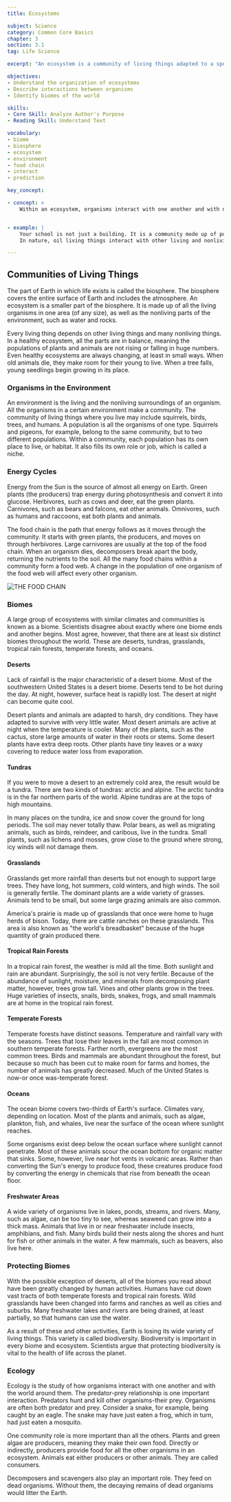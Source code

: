 ```yaml
---
title: Ecosystems

subject: Science
category: Common Core Basics
chapter: 3
section: 3.1
tag: Life Science

excerpt: "An ecosystem is a community of living things adapted to a specific environment. There are a variety of ecosystems on land and in water. Biomes are major ecological communities, identified by where they exist geographically. This lesson discusses the organization of ecosystems and describes the biomes of the world."

objectives:
- Understand the organization of ecosystems
- Describe interactions between organisms
- Identify biomes of the world

skills:
- Core Skill: Analyze Author's Purpose
- Reading Skill: Understand Text

vocabulary:
- biome
- biosphere
- ecosystem
- environment
- food chain
- interact
- prediction

key_concept:

- concept: >
    Within an ecosystem, organisms interact with one another and with nonliving things in their environment.


- example: |
    Your school is not just a building. It is a community mode up of populations such as teachers, students, and custodians, oil of whom interact with each other. When you interact with someone, you act in close personal relationship with that person. You hove on effect on each other. A population also interacts with nonliving things. Each population at your school hos a role in making the school successful.
    In nature, oil living things interact with other living and nonliving things in their environment.

---
```


## Communities of Living Things

The part of Earth in which life exists is called the biosphere. The biosphere covers the entire surface of Earth and includes the atmosphere. An ecosystem is a smaller part of the biosphere. It is made up of all the living organisms in one area (of any size), as well as the nonliving parts of the environment, such as water and rocks.

Every living thing depends on other living things and many nonliving things. In a healthy ecosystem, all the parts are in balance, meaning the populations of plants and animals are not rising or falling in huge numbers. Even healthy ecosystems are always changing, at least in small ways. When old animals die, they make room for their young to live. When a tree falls, young seedlings begin growing in its place.

### Organisms in the Environment

An environment is the living and the nonliving surroundings of an organism. All the organisms in a certain environment make a community. The community of living things where you live may include squirrels, birds, trees, and humans. A population is all the organisms of one type. Squirrels and pigeons, for example, belong to the same community, but to two different populations. Within a community, each population has its own place to live, or habitat. It also fills its own role or job, which is called a niche.

### Energy Cycles

Energy from the Sun is the source of almost all energy on Earth. Green plants (the producers) trap energy during photosynthesis and convert it into glucose. Herbivores, such as cows and deer, eat the green plants. Carnivores, such as bears and falcons, eat other animals. Omnivores, such as humans and raccoons, eat both plants and animals.

The food chain is the path that energy follows as it moves through the community. It starts with green plants, the producers, and moves on through herbivores. Large carnivores are usually at the top of the food chain. When an organism dies, decomposers break apart the body, returning the nutrients to the soil. All the many food chains within a community form a food web. A change in the population of one organism of the food web will affect every other organism.

![THE FOOD CHAIN]()

### Biomes

A large group of ecosystems with similar climates and communities is known as a biome. Scientists disagree about exactly where one biome ends and another begins. Most agree, however, that there are at least six distinct biomes throughout the world. These are deserts, tundras, grasslands, tropical rain forests, temperate forests, and oceans.

#### Deserts

Lack of rainfall is the major characteristic of a desert biome. Most of the southwestern United States is a desert biome. Deserts tend to be hot during the day. At night, however, surface heat is rapidly lost. The desert at night can become quite cool.

Desert plants and animals are adapted to harsh, dry conditions. They have adapted to survive with very little water. Most desert animals are active at night when the temperature is cooler. Many of the plants, such as the cactus, store large amounts of water in their roots or stems. Some desert plants have extra deep roots. Other plants have tiny leaves or a waxy covering to reduce water loss from evaporation.

#### Tundras

If you were to move a desert to an extremely cold area, the result would be a tundra. There are two kinds of tundras: arctic and alpine. The arctic tundra is in the far northern parts of the world. Alpine tundras are at the tops of high mountains.

In many places on the tundra, ice and snow cover the ground for long periods. The soil may never totally thaw. Polar bears, as well as migrating animals, such as birds, reindeer, and caribous, live in the tundra. Small plants, such as lichens and mosses, grow close to the ground where strong, icy winds will not damage them.

#### Grasslands

Grasslands get more rainfall than deserts but not enough to support large trees. They have long, hot summers, cold winters, and high winds. The soil is generally fertile. The dominant plants are a wide variety of grasses. Animals tend to be small, but some large grazing animals are also common.

America's prairie is made up of grasslands that once were home to huge herds of bison. Today, there are cattle ranches on these grasslands. This area is also known as "the world's breadbasket" because of the huge quantity of grain produced there.

#### Tropical Rain Forests

In a tropical rain forest, the weather is mild all the time. Both sunlight and rain are abundant. Surprisingly, the soil is not very fertile. Because of the abundance of sunlight, moisture, and minerals from decomposing plant matter, however, trees grow tall. Vines and other plants grow in the trees. Huge varieties of insects, snails, birds, snakes, frogs, and small mammals are at home in the tropical rain forest.

#### Temperate Forests

Temperate forests have distinct seasons. Temperature and rainfall vary with the seasons. Trees that lose their leaves in the fall are most common in southern temperate forests. Farther north, evergreens are the most common trees. Birds and mammals are abundant throughout the forest, but because so much has been cut to make room for farms and homes, the number of animals has greatly decreased. Much of the United States is now-or once was-temperate forest.

#### Oceans

The ocean biome covers two-thirds of Earth's surface. Climates vary, depending on location. Most of the plants and animals, such as algae, plankton, fish, and whales, live near the surface of the ocean where sunlight reaches.

Some organisms exist deep below the ocean surface where sunlight cannot penetrate. Most of these animals scour the ocean bottom for organic matter that sinks. Some, however, live near hot vents in volcanic areas. Rather than converting the Sun's energy to produce food, these creatures produce food by converting the energy in chemicals that rise from beneath the ocean floor.

#### Freshwater Areas

A wide variety of organisms live in lakes, ponds, streams, and rivers. Many, such as algae, can be too tiny to see, whereas seaweed can grow into a thick mass. Animals that live in or near freshwater include insects, amphibians, and fish. Many birds build their nests along the shores and hunt for fish or other animals in the water. A few mammals, such as beavers, also live here.

### Protecting Biomes

With the possible exception of deserts, all of the biomes you read about have been greatly changed by human activities. Humans have cut down vast tracts of both temperate forests and tropical rain forests. Wild grasslands have been changed into farms and ranches as well as cities and suburbs. Many freshwater lakes and rivers are being drained, at least partially, so that humans can use the water.

As a result of these and other activities, Earth is losing its wide variety of living things. This variety is called biodiversity. Biodiversity is important in every biome and ecosystem. Scientists argue that protecting biodiversity is vital to the health of life across the planet.

### Ecology

Ecology is the study of how organisms interact with one another and with the world around them. The predator-prey relationship is one important interaction. Predators hunt and kill other organisms-their prey. Organisms are often both predator and prey. Consider a snake, for example, being caught by an eagle. The snake may have just eaten a frog, which in turn, had just eaten a mosquito.

One community role is more important than all the others. Plants and green algae are producers, meaning they make their own food. Directly or indirectly, producers provide food for all the other organisms in an ecosystem. Animals eat either producers or other animals. They are called consumers.

Decomposers and scavengers also play an important role. They feed on dead organisms. Without them, the decaying remains of dead organisms would litter the Earth. 